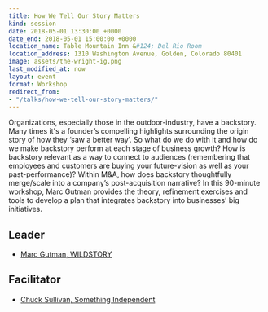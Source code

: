```yaml
---
title: How We Tell Our Story Matters
kind: session
date: 2018-05-01 13:30:00 +0000
date_end: 2018-05-01 15:00:00 +0000
location_name: Table Mountain Inn &#124; Del Rio Room
location_address: 1310 Washington Avenue, Golden, Colorado 80401
image: assets/the-wright-ig.png
last_modified_at: now
layout: event
format: Workshop
redirect_from:
- "/talks/how-we-tell-our-story-matters/"
---
```

Organizations, especially those in the outdoor-industry, have a backstory. Many times it's a founder’s compelling highlights surrounding the origin story of how they ‘saw a better way’. So what do we do with it and how do we make backstory perform at each stage of business growth? How is backstory relevant as a way to connect to audiences (remembering that employees and customers are buying your future-vision as well as your past-performance)? Within M&A, how does backstory thoughtfully merge/scale into a company’s post-acquisition narrative? In this 90-minute workshop, Marc Gutman provides the theory, refinement exercises and tools to develop a plan that integrates backstory into businesses’ big initiatives.

## Leader

* [Marc Gutman, WILDSTORY](https://wildstory.com/)

## Facilitator

* [Chuck Sullivan, Something Independent](http://www.somethingindependent.com/)